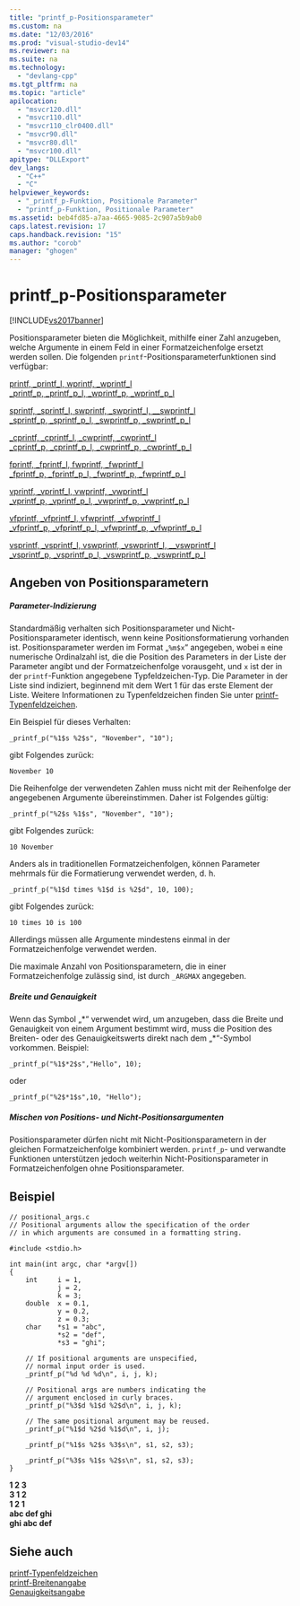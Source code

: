 ```yaml
---
title: "printf_p-Positionsparameter"
ms.custom: na
ms.date: "12/03/2016"
ms.prod: "visual-studio-dev14"
ms.reviewer: na
ms.suite: na
ms.technology: 
  - "devlang-cpp"
ms.tgt_pltfrm: na
ms.topic: "article"
apilocation: 
  - "msvcr120.dll"
  - "msvcr110.dll"
  - "msvcr110_clr0400.dll"
  - "msvcr90.dll"
  - "msvcr80.dll"
  - "msvcr100.dll"
apitype: "DLLExport"
dev_langs: 
  - "C++"
  - "C"
helpviewer_keywords: 
  - "_printf_p-Funktion, Positionale Parameter"
  - "printf_p-Funktion, Positionale Parameter"
ms.assetid: beb4fd85-a7aa-4665-9085-2c907a5b9ab0
caps.latest.revision: 17
caps.handback.revision: "15"
ms.author: "corob"
manager: "ghogen"
---
```

# printf_p-Positionsparameter
[!INCLUDE[vs2017banner](../assembler/inline/includes/vs2017banner.md)]

Positionsparameter bieten die Möglichkeit, mithilfe einer Zahl anzugeben, welche Argumente in einem Feld in einer Formatzeichenfolge ersetzt werden sollen.  Die folgenden `printf`\-Positionsparameterfunktionen sind verfügbar:  
  
 [printf, \_printf\_l, wprintf, \_wprintf\_l](../c-runtime-library/reference/printf-printf-l-wprintf-wprintf-l.md)  
 [\_printf\_p, \_printf\_p\_l, \_wprintf\_p, \_wprintf\_p\_l](../c-runtime-library/reference/printf-p-printf-p-l-wprintf-p-wprintf-p-l.md)  
  
 [sprintf, \_sprintf\_l, swprintf, \_swprintf\_l, \_\_swprintf\_l](../c-runtime-library/reference/sprintf-sprintf-l-swprintf-swprintf-l-swprintf-l.md)  
 [\_sprintf\_p, \_sprintf\_p\_l, \_swprintf\_p, \_swprintf\_p\_l](../c-runtime-library/reference/sprintf-p-sprintf-p-l-swprintf-p-swprintf-p-l.md)  
  
 [\_cprintf, \_cprintf\_l, \_cwprintf, \_cwprintf\_l](../c-runtime-library/reference/cprintf-cprintf-l-cwprintf-cwprintf-l.md)  
 [\_cprintf\_p, \_cprintf\_p\_l, \_cwprintf\_p, \_cwprintf\_p\_l](../c-runtime-library/reference/cprintf-p-cprintf-p-l-cwprintf-p-cwprintf-p-l.md)  
  
 [fprintf, \_fprintf\_l, fwprintf, \_fwprintf\_l](../c-runtime-library/reference/fprintf-fprintf-l-fwprintf-fwprintf-l.md)  
 [\_fprintf\_p, \_fprintf\_p\_l, \_fwprintf\_p, \_fwprintf\_p\_l](../c-runtime-library/reference/fprintf-p-fprintf-p-l-fwprintf-p-fwprintf-p-l.md)  
  
 [vprintf, \_vprintf\_l, vwprintf, \_vwprintf\_l](../c-runtime-library/reference/vprintf-vprintf-l-vwprintf-vwprintf-l.md)  
 [\_vprintf\_p, \_vprintf\_p\_l, \_vwprintf\_p, \_vwprintf\_p\_l](../c-runtime-library/reference/vprintf-p-vprintf-p-l-vwprintf-p-vwprintf-p-l.md)  
  
 [vfprintf, \_vfprintf\_l, vfwprintf, \_vfwprintf\_l](../c-runtime-library/reference/vfprintf-vfprintf-l-vfwprintf-vfwprintf-l.md)  
 [\_vfprintf\_p, \_vfprintf\_p\_l, \_vfwprintf\_p, \_vfwprintf\_p\_l](../c-runtime-library/reference/vfprintf-p-vfprintf-p-l-vfwprintf-p-vfwprintf-p-l.md)  
  
 [vsprintf, \_vsprintf\_l, vswprintf, \_vswprintf\_l, \_\_vswprintf\_l](../c-runtime-library/reference/vsprintf-vsprintf-l-vswprintf-vswprintf-l-vswprintf-l.md)  
 [\_vsprintf\_p, \_vsprintf\_p\_l, \_vswprintf\_p, \_vswprintf\_p\_l](../c-runtime-library/reference/vsprintf-p-vsprintf-p-l-vswprintf-p-vswprintf-p-l.md)  
  
## Angeben von Positionsparametern  
  
##### Parameter\-Indizierung  
 Standardmäßig verhalten sich Positionsparameter und Nicht\-Positionsparameter identisch, wenn keine Positionsformatierung vorhanden ist.  Positionsparameter werden im Format „`%m$x`“ angegeben, wobei `m` eine numerische Ordinalzahl ist, die die Position des Parameters in der Liste der Parameter angibt und der Formatzeichenfolge vorausgeht, und  `x` ist der in der `printf`\-Funktion angegebene Typfeldzeichen\-Typ.  Die Parameter in der Liste sind indiziert, beginnend mit dem Wert 1 für das erste Element der Liste.  Weitere Informationen zu Typenfeldzeichen finden Sie unter [printf\-Typenfeldzeichen](../c-runtime-library/printf-type-field-characters.md).  
  
 Ein Beispiel für dieses Verhalten:  
  
```  
_printf_p("%1$s %2$s", "November", "10");  
```  
  
 gibt Folgendes zurück:  
  
```  
November 10  
```  
  
 Die Reihenfolge der verwendeten Zahlen muss nicht mit der Reihenfolge der angegebenen Argumente übereinstimmen.  Daher ist Folgendes gültig:  
  
```  
_printf_p("%2$s %1$s", "November", "10");  
```  
  
 gibt Folgendes zurück:  
  
```  
10 November  
```  
  
 Anders als in traditionellen Formatzeichenfolgen, können Parameter mehrmals für die Formatierung verwendet werden, d. h.  
  
```  
_printf_p("%1$d times %1$d is %2$d", 10, 100);  
```  
  
 gibt Folgendes zurück:  
  
```  
10 times 10 is 100  
```  
  
 Allerdings müssen alle Argumente mindestens einmal in der Formatzeichenfolge verwendet werden.  
  
 Die maximale Anzahl von Positionsparametern, die in einer Formatzeichenfolge zulässig sind, ist durch `_ARGMAX` angegeben.  
  
##### Breite und Genauigkeit  
 Wenn das Symbol „\*“ verwendet wird, um anzugeben, dass die Breite und Genauigkeit von einem Argument bestimmt wird, muss die Position des Breiten\- oder des Genauigkeitswerts direkt nach dem „\*“\-Symbol vorkommen.  Beispiel:  
  
```  
_printf_p("%1$*2$s","Hello", 10);  
```  
  
 oder  
  
```  
_printf_p("%2$*1$s",10, "Hello");  
```  
  
##### Mischen von Positions\- und Nicht\-Positionsargumenten  
 Positionsparameter dürfen nicht mit Nicht\-Positionsparametern in der gleichen Formatzeichenfolge kombiniert werden.  `printf_p`\- und verwandte Funktionen unterstützen jedoch weiterhin Nicht\-Positionsparameter in Formatzeichenfolgen ohne Positionsparameter.  
  
## Beispiel  
  
```  
// positional_args.c  
// Positional arguments allow the specification of the order  
// in which arguments are consumed in a formatting string.  
  
#include <stdio.h>  
  
int main(int argc, char *argv[])  
{  
    int     i = 1,  
            j = 2,  
            k = 3;  
    double  x = 0.1,  
            y = 0.2,  
            z = 0.3;  
    char    *s1 = "abc",  
            *s2 = "def",  
            *s3 = "ghi";  
  
    // If positional arguments are unspecified,  
    // normal input order is used.  
    _printf_p("%d %d %d\n", i, j, k);  
  
    // Positional args are numbers indicating the  
    // argument enclosed in curly braces.  
    _printf_p("%3$d %1$d %2$d\n", i, j, k);  
  
    // The same positional argument may be reused.  
    _printf_p("%1$d %2$d %1$d\n", i, j);  
  
    _printf_p("%1$s %2$s %3$s\n", s1, s2, s3);  
  
    _printf_p("%3$s %1$s %2$s\n", s1, s2, s3);  
}  
```  
  
  **1 2 3**  
**3 1 2**  
**1 2 1**  
**abc def ghi**  
**ghi abc def**   
## Siehe auch  
 [printf\-Typenfeldzeichen](../c-runtime-library/printf-type-field-characters.md)   
 [printf\-Breitenangabe](../c-runtime-library/printf-width-specification.md)   
 [Genauigkeitsangabe](../c-runtime-library/precision-specification.md)